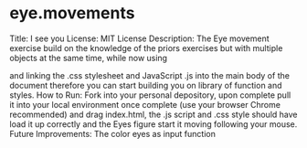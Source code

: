 # eye.movements
Title: I see you
License: MIT License
Description: The Eye movement exercise build on the knowledge of the priors exercises but with multiple objects at the same time, while now using <div classes> and linking the .css stylesheet and JavaScript .js into the main body of the document therefore you can start building you on library of function and styles.
How to Run: Fork into your personal depository, upon complete pull it into your local environment once complete (use your browser Chrome recommended) and drag index.html, the .js script and .css style should have load it up correctly and the Eyes figure start it moving following your mouse.
Future Improvements: The color eyes as input function 

